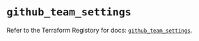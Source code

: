 # `github_team_settings`

Refer to the Terraform Registory for docs: [`github_team_settings`](https://registry.terraform.io/providers/integrations/github/5.43.0/docs/resources/team_settings).
